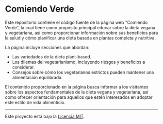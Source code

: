 # Comiendo Verde

Este repositorio contiene el código fuente de la página web "Comiendo Verde", la cual tiene como propósito principal educar sobre la dieta vegana y vegetariana, así como proporcionar información sobre sus beneficios para la salud y cómo planificar una dieta basada en plantas completa y nutritiva.

La página incluye secciones que abordan:

- Las variedades de la dieta plant-based.
- Los dilemas del vegetarianismo, incluyendo riesgos y beneficios a considerar.
- Consejos sobre cómo los vegetarianos estrictos pueden mantener una alimentación equilibrada.

El contenido proporcionado en la página busca informar a los visitantes sobre los aspectos fundamentales de la dieta vegana y vegetariana, así como ofrecer orientación para aquellos que estén interesados en adoptar este estilo de vida alimenticio.

---

Este proyecto está bajo la [Licencia MIT](https://opensource.org/license/mit). 